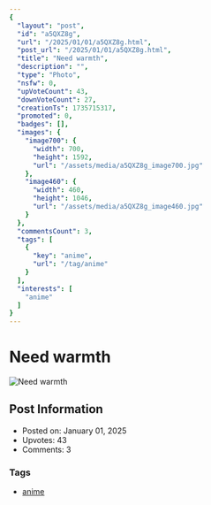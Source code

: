```yaml
---
{
  "layout": "post",
  "id": "a5QXZ8g",
  "url": "/2025/01/01/a5QXZ8g.html",
  "post_url": "/2025/01/01/a5QXZ8g.html",
  "title": "Need warmth",
  "description": "",
  "type": "Photo",
  "nsfw": 0,
  "upVoteCount": 43,
  "downVoteCount": 27,
  "creationTs": 1735715317,
  "promoted": 0,
  "badges": [],
  "images": {
    "image700": {
      "width": 700,
      "height": 1592,
      "url": "/assets/media/a5QXZ8g_image700.jpg"
    },
    "image460": {
      "width": 460,
      "height": 1046,
      "url": "/assets/media/a5QXZ8g_image460.jpg"
    }
  },
  "commentsCount": 3,
  "tags": [
    {
      "key": "anime",
      "url": "/tag/anime"
    }
  ],
  "interests": [
    "anime"
  ]
}
---
```


# Need warmth

![Need warmth](/assets/media/a5QXZ8g_image700.jpg)

## Post Information

- Posted on: January 01, 2025
- Upvotes: 43
- Comments: 3

### Tags

- [anime](/tag/anime)
